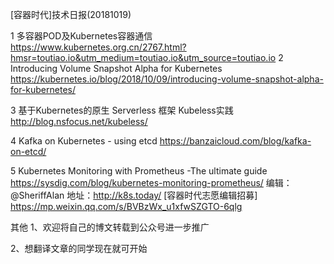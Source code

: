 [容器时代]技术日报(20181019)
  
  1   多容器POD及Kubernetes容器通信 
      https://www.kubernetes.org.cn/2767.html?hmsr=toutiao.io&utm_medium=toutiao.io&utm_source=toutiao.io
  2   Introducing Volume Snapshot Alpha for Kubernetes   https://kubernetes.io/blog/2018/10/09/introducing-volume-snapshot-alpha-for-kubernetes/
  
  3   基于Kubernetes的原生 Serverless 框架 Kubeless实践 http://blog.nsfocus.net/kubeless/
  
  4   Kafka on Kubernetes - using etcd https://banzaicloud.com/blog/kafka-on-etcd/
  
  5   Kubernetes Monitoring with Prometheus -The ultimate guide 
      https://sysdig.com/blog/kubernetes-monitoring-prometheus/
编辑：@SheriffAlan
地址：http://k8s.today/
[容器时代志愿编辑招募] https://mp.weixin.qq.com/s/BVBzWx_u1xfwSZGTO-6qlg

其他
1、欢迎将自己的博文转载到公众号进一步推广

2、想翻译文章的同学现在就可开始
